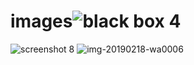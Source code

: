 # images![black box 4](https://user-images.githubusercontent.com/47131221/52915110-1c522580-32f6-11e9-9d57-f8d9f8b52e9c.png)
![screenshot 8](https://user-images.githubusercontent.com/47131221/52957985-107b6780-33b9-11e9-9cf1-d0cb5e85043c.png)
![img-20190218-wa0006](https://user-images.githubusercontent.com/47131221/52958588-643a8080-33ba-11e9-81d0-0b5874fbb4fa.jpg)
